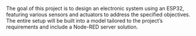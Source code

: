 The goal of this project is to design an electronic system using an ESP32, featuring various sensors and actuators to address the specified objectives. The entire setup will be built into a model tailored to the project’s requirements and include a Node-RED server solution.
